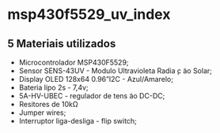 # msp430f5529_uv_index

## 5 Materiais utilizados

- Microcontrolador MSP430F5529;
- Sensor SENS-43UV - Modulo Ultravioleta Radia ̧c ̃ao Solar;
- Display OLED 128x64 0.96”I2C - Azul/Amarelo;
- Bateria lipo 2s - 7,4v;
- 5A-HV-UBEC - regulador de tens ̃ao DC-DC;
- Resitores de 10kΩ
- Jumper wires;
- Interruptor liga-desliga - flip switch;
